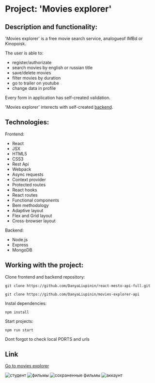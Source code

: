 
# Project: 'Movies explorer'

## Description and functionality: 

'Movies explorer' is a free movie search service, analogueof IMBd or Kinopoisk.

The user is able to: 
- register/authorizate
- search movies by english or russian title
- save/delete movies
- filter movies by duration
- go to trailer on youtube
- change data in profile 

Every form in application has self-created validation.

'Movies explorer' interects with self-created [backend](https://github.com/DanyaLiupinin/movies-explorer-api).


## Technologies:

Frontend:
- React
- JSX
- HTML5
- CSS3
- Rest Api
- Webpack
- Async requests 
- Context provider
- Protected routes
- React hooks
- React routes
- Functional components
- Bem methodology
- Adaptive layout
- Flex and Grid layout
- Cross-browser layout 

Backend:
- Node.js
- Express
- MongoDB

## Working with the project:

Clone frontend and backend repository:

``` git clone https://github.com/DanyaLiupinin/react-mesto-api-full.git ```

``` git clone https://github.com/DanyaLiupinin/movies-explorer-api ```

Instal dependencies: 

``` npm install ```

Start projects: 

``` npm run start ```

Dont forgot to check local PORTS and urls

## Link ##
[Go to movies explorer](https://www.dkovandeveloper.online/#/projects/movies)


![студент](https://user-images.githubusercontent.com/98961406/218251183-94220a35-e05a-4cc5-a579-11b66b56da1f.png)
![фильмы](https://user-images.githubusercontent.com/98961406/218251185-cd204ce2-2174-495d-8d5b-164b858a05c8.png)
![сохраненные фильмы](https://user-images.githubusercontent.com/98961406/218251214-c51dc50b-b3fe-4ffd-bd5d-9c2dc4dccc4d.png)
![аккаунт](https://user-images.githubusercontent.com/98961406/218251192-68ba3c4e-b12c-475a-9279-906a2a4626cc.png)
